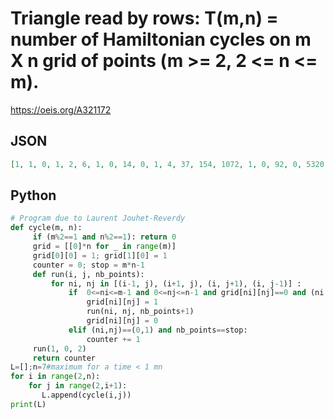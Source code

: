 # Triangle read by rows: T\(m,n\) \= number of Hamiltonian cycles on m X n grid of points \(m \>\= 2, 2 <\= n <\= m\)\.
https://oeis.org/A321172
## JSON
```JSON
[1, 1, 0, 1, 2, 6, 1, 0, 14, 0, 1, 4, 37, 154, 1072, 1, 0, 92, 0, 5320, 0, 1, 8, 236, 1696, 32675, 301384, 4638576, 1, 0, 596, 0, 175294, 0, 49483138, 0, 1, 16, 1517, 18684, 1024028, 17066492, 681728204, 13916993782, 467260456608]
```
## Python
```Python
# Program due to Laurent Jouhet-Reverdy
def cycle(m, n):
     if (m%2==1 and n%2==1): return 0
     grid = [[0]*n for _ in range(m)]
     grid[0][0] = 1; grid[1][0] = 1
     counter = 0; stop = m*n-1
     def run(i, j, nb_points):
         for ni, nj in [(i-1, j), (i+1, j), (i, j+1), (i, j-1)] :
             if  0<=ni<=m-1 and 0<=nj<=n-1 and grid[ni][nj]==0 and (ni,nj)!=(0,1):
                 grid[ni][nj] = 1
                 run(ni, nj, nb_points+1)
                 grid[ni][nj] = 0
             elif (ni,nj)==(0,1) and nb_points==stop:
                 counter += 1
     run(1, 0, 2)
     return counter
L=[];n=7#maximum for a time < 1 mn
for i in range(2,n):
    for j in range(2,i+1):
       L.append(cycle(i,j))
print(L)
```
